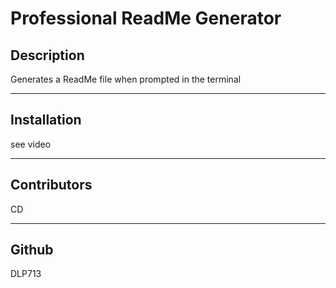 # Professional ReadMe Generator

  ## Description
  Generates a ReadMe file when prompted in the terminal

  ---

  ## Installation
  see video

  ---

  ## Contributors
  CD

  ---

  ## Github
  DLP713
